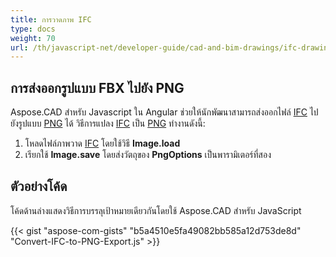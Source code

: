 ```yaml
---
title: การวาดภาพ IFC
type: docs
weight: 70
url: /th/javascript-net/developer-guide/cad-and-bim-drawings/ifc-drawings/
---
```


## **การส่งออกรูปแบบ FBX ไปยัง PNG**

Aspose.CAD สำหรับ Javascript ใน Angular ช่วยให้นักพัฒนาสามารถส่งออกไฟล์ [IFC](https://docs.fileformat.com/cad/ifc/) ไปยังรูปแบบ [PNG](https://docs.fileformat.com/image/png/) ได้
วิธีการแปลง [IFC](https://docs.fileformat.com/cad/ifc/) เป็น [PNG](https://docs.fileformat.com/image/png/) ทำงานดังนี้:

1. โหลดไฟล์ภาพวาด [IFC](https://docs.fileformat.com/cad/ifc/) โดยใช้วิธี **Image.load**
1. เรียกใช้ **Image.save** โดยส่งวัตถุของ **PngOptions** เป็นพารามิเตอร์ที่สอง

## ตัวอย่างโค้ด

โค้ดด้านล่างแสดงวิธีการบรรลุเป้าหมายเดียวกันโดยใช้ Aspose.CAD สำหรับ JavaScript

{{< gist "aspose-com-gists" "b5a4510e5fa49082bb585a12d753de8d" "Convert-IFC-to-PNG-Export.js" >}}
